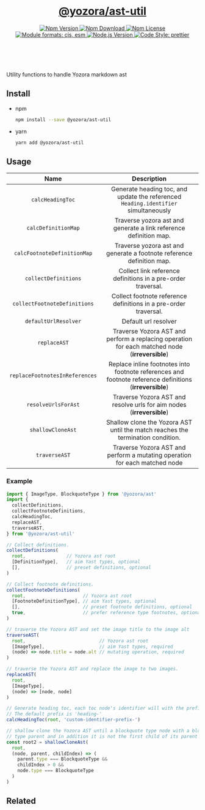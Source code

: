 <header>
  <h1 align="center">
    <a href="https://github.com/guanghechen/yozora/tree/main/packages/ast-util#readme">@yozora/ast-util</a>
  </h1>
  <div align="center">
    <a href="https://www.npmjs.com/package/@yozora/ast-util">
      <img
        alt="Npm Version"
        src="https://img.shields.io/npm/v/@yozora/ast-util.svg"
      />
    </a>
    <a href="https://www.npmjs.com/package/@yozora/ast-util">
      <img
        alt="Npm Download"
        src="https://img.shields.io/npm/dm/@yozora/ast-util.svg"
      />
    </a>
    <a href="https://www.npmjs.com/package/@yozora/ast-util">
      <img
        alt="Npm License"
        src="https://img.shields.io/npm/l/@yozora/ast-util.svg"
      />
    </a>
    <a href="#install">
      <img
        alt="Module formats: cjs, esm"
        src="https://img.shields.io/badge/module_formats-cjs%2C%20esm-green.svg"
      />
    </a>
    <a href="https://github.com/nodejs/node">
      <img
        alt="Node.js Version"
        src="https://img.shields.io/node/v/@yozora/ast-util"
      />
    </a>
    <a href="https://github.com/prettier/prettier">
      <img
        alt="Code Style: prettier"
        src="https://img.shields.io/badge/code_style-prettier-ff69b4.svg?style=flat-square"
      />
    </a>
  </div>
</header>
<br/>

Utility functions to handle Yozora markdown ast

## Install

* npm

  ```bash
  npm install --save @yozora/ast-util
  ```

* yarn

  ```bash
  yarn add @yozora/ast-util
  ```

## Usage

Name                          | Description
:----------------------------:|:-------------------------:
`calcHeadingToc`              | Generate heading toc, and update the referenced `Heading.identifier` simultaneously
`calcDefinitionMap`           | Traverse yozora ast and generate a link reference definition map.
`calcFootnoteDefinitionMap`   | Traverse yozora ast and generate a footnote reference definition map.
`collectDefinitions`          | Collect link reference definitions in a pre-order traversal.
`collectFootnoteDefinitions`  | Collect footnote reference definitions in a pre-order traversal.
`defaultUrlResolver`          | Default url resolver
`replaceAST`                  | Traverse Yozora AST and perform a replacing operation for each matched node (**irreversible**)
`replaceFootnotesInReferences`| Replace inline footnotes into footnote references and footnote reference definitions (**irreversible**)
`resolveUrlsForAst`           | Traverse Yozora AST and resolve urls for aim nodes (**irreversible**)
`shallowCloneAst`             | Shallow clone the Yozora AST until the match reaches the termination condition.
`traverseAST`                 | Traverse Yozora AST and perform a mutating operation for each matched node


### Example

```typescript
import { ImageType, BlockquoteType } from '@yozora/ast'
import { 
  collectDefinitions,
  collectFootnoteDefinitions,
  calcHeadingToc, 
  replaceAST, 
  traverseAST,
} from '@yozora/ast-util'

// Collect definitions.
collectDefinitions(
  root,               // Yozora ast root
  [DefinitionType],   // aim Yast types, optional
  [],                 // preset definitions, optional
)

// Collect footnote definitions.
collectFootnoteDefinitions(
  root,                     // Yozora ast root
  [FootnoteDefinitionType], // aim Yast types, optional
  [],                       // preset footnote definitions, optional
  true,                     // prefer reference type footnotes, optional.
)

// traverse the Yozora AST and set the image title to the image alt
traverseAST(
  root,                           // Yozora ast root
  [ImageType],                    // aim Yast types, required
  (node) => node.title = node.alt // mutating operation, required
)

// traverse the Yozora AST and replace the image to two images.
replaceAST(
  root, 
  [ImageType], 
  (node) => [node, node]
)

// Generate heading toc, each toc node's identifier will with the prefix 'custom-identifier-prefix-'.
// The default prefix is 'heading-'
calcHeadingToc(root, 'custom-identifier-prefix-')

// shallow clone the Yozora AST until a blockquote type node with a blockquote 
// type parent and in addition it is not the first child of its parent encountered.
const root2 = shallowCloneAst(
  root, 
  (node, parent, childIndex) => (
    parent.type === BlockquoteType && 
    childIndex > 0 && 
    node.type === BlockquoteType
  )
)
```


## Related

[homepage]: https://github.com/guanghechen/yozora/tree/main/packages/ast-util#readme
